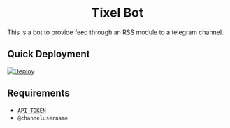<h1 align="center">Tixel Bot</h1>

This is a bot to provide feed through an RSS module to a telegram channel.

## Quick Deployment

[![Deploy](https://www.herokucdn.com/deploy/button.png)](https://heroku.com/deploy)

## Requirements

- [`API TOKEN`](https://t.me/botfather)
- `@channelusername`



